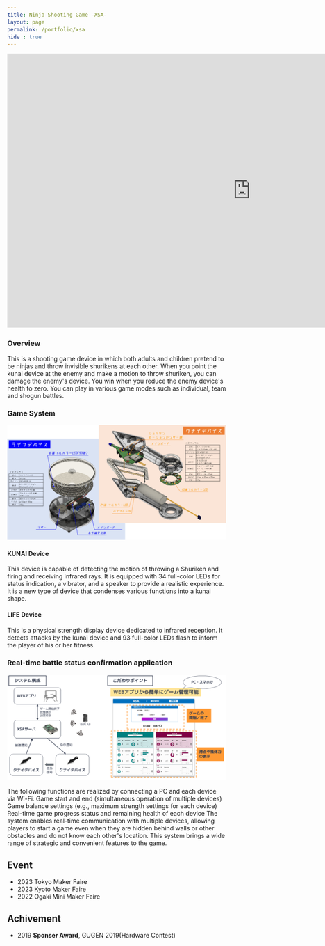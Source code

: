 ```yaml
---
title: Ninja Shooting Game -XSA-
layout: page
permalink: /portfolio/xsa
hide : true
---
```


<iframe width="1120" height="630" src="https://www.youtube.com/embed/tHYvxFTPyQs?si=kwk94GOrfBximGW5" title="YouTube video player" frameborder="0" allow="accelerometer; autoplay; clipboard-write; encrypted-media; gyroscope; picture-in-picture; web-share" allowfullscreen></iframe>

### Overview
This is a shooting game device in which both adults and children pretend to be ninjas and throw invisible shurikens at each other. When you point the kunai device at the enemy and make a motion to throw shuriken, you can damage the enemy's device. You win when you reduce the enemy device's health to zero. You can play in various game modes such as individual, team and shogun battles.


### Game System
![Alt text](image/device.png)

#### KUNAI Device
This device is capable of detecting the motion of throwing a Shuriken and firing and receiving infrared rays.
It is equipped with 34 full-color LEDs for status indication, a vibrator, and a speaker to provide a realistic experience.
It is a new type of device that condenses various functions into a kunai shape.

#### LIFE Device
This is a physical strength display device dedicated to infrared reception.
It detects attacks by the kunai device and 93 full-color LEDs flash to inform the player of his or her fitness.


### Real-time battle status confirmation application
![](image/apli.png)

The following functions are realized by connecting a PC and each device via Wi-Fi.
Game start and end (simultaneous operation of multiple devices)
Game balance settings (e.g., maximum strength settings for each device)
Real-time game progress status and remaining health of each device
The system enables real-time communication with multiple devices, allowing players to start a game even when they are hidden behind walls or other obstacles and do not know each other's location.
This system brings a wide range of strategic and convenient features to the game.

## Event 
- 2023 Tokyo Maker Faire 
- 2023 Kyoto Maker Faire
- 2022 Ogaki Mini Maker Faire

## Achivement
- 2019 __Sponser Award__, GUGEN 2019(Hardware Contest)
